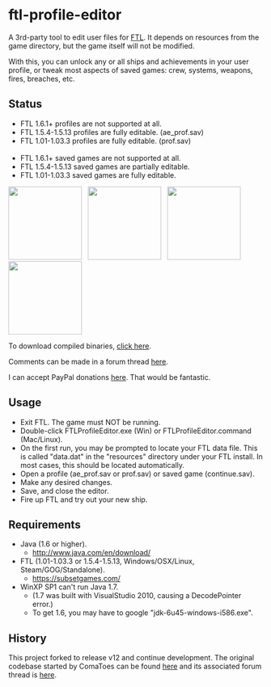 ftl-profile-editor
==================

A 3rd-party tool to edit user files for [FTL](https://subsetgames.com/). It depends on resources from the game directory, but the game itself will not be modified.

With this, you can unlock any or all ships and achievements in your user profile, or tweak most aspects of saved games: crew, systems, weapons, fires, breaches, etc.


Status
-----
* FTL 1.6.1+ profiles are not supported at all.
* FTL 1.5.4-1.5.13 profiles are fully editable. (ae_prof.sav)
* FTL 1.01-1.03.3 profiles are fully editable. (prof.sav)
<br /><br />
* FTL 1.6.1+ saved games are not supported at all.
* FTL 1.5.4-1.5.13 saved games are partially editable.
* FTL 1.01-1.03.3 saved games are fully editable.

<a href="https://raw.github.com/Vhati/ftl-profile-editor/master/img/screenshot05.png"><img src="https://raw.github.com/Vhati/ftl-profile-editor/master/img/screenshot05_thumb.jpg" width="145px" height="auto" /></a> &nbsp; <a href="https://raw.github.com/Vhati/ftl-profile-editor/master/img/screenshot04.png"><img src="https://raw.github.com/Vhati/ftl-profile-editor/master/img/screenshot04_thumb.jpg" width="145px" height="auto" /></a> &nbsp; <a href="https://raw.github.com/Vhati/ftl-profile-editor/master/img/screenshot02.png"><img src="https://raw.github.com/Vhati/ftl-profile-editor/master/img/screenshot02_thumb.jpg" width="145px" height="auto" /></a> &nbsp; <a href="https://raw.github.com/Vhati/ftl-profile-editor/master/img/screenshot06.png"><img src="https://raw.github.com/Vhati/ftl-profile-editor/master/img/screenshot06_thumb.jpg" width="145px" height="auto" /></a>

To download compiled binaries, [click here](https://sourceforge.net/projects/ftleditor/).

Comments can be made in a forum thread [here](https://subsetgames.com/forum/viewtopic.php?f=7&t=10959).

I can accept PayPal donations [here](https://vhati.github.io/donate.html).
That would be fantastic.


Usage
-----
* Exit FTL. The game must NOT be running.
* Double-click FTLProfileEditor.exe (Win) or FTLProfileEditor.command (Mac/Linux).
* On the first run, you may be prompted to locate your FTL data file. This is called "data.dat" in the "resources" directory under your FTL install. In most cases, this should be located automatically.
* Open a profile (ae_prof.sav or prof.sav) or saved game (continue.sav).
* Make any desired changes.
* Save, and close the editor.
* Fire up FTL and try out your new ship.


Requirements
------------
* Java (1.6 or higher).
    * http://www.java.com/en/download/
* FTL (1.01-1.03.3 or 1.5.4-1.5.13, Windows/OSX/Linux, Steam/GOG/Standalone).
    * https://subsetgames.com/
* WinXP SP1 can't run Java 1.7.
    * (1.7 was built with VisualStudio 2010, causing a DecodePointer error.)
    * To get 1.6, you may have to google "jdk-6u45-windows-i586.exe".


History
-------
This project forked to release v12 and continue development. The original codebase started by ComaToes can be found [here](https://github.com/ComaToes/ftl-profile-editor) and its associated forum thread is [here](https://subsetgames.com/forum/viewtopic.php?f=7&t=2877).
